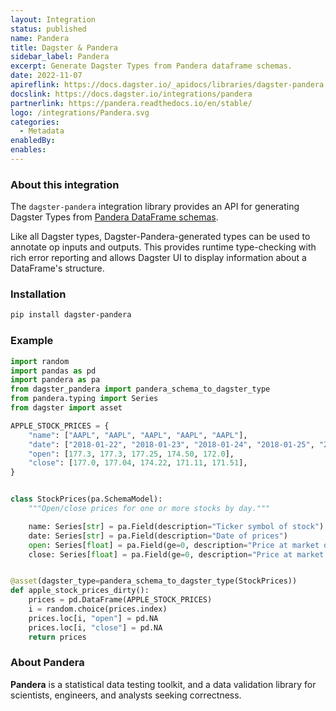 ```yaml
---
layout: Integration
status: published
name: Pandera
title: Dagster & Pandera
sidebar_label: Pandera
excerpt: Generate Dagster Types from Pandera dataframe schemas.
date: 2022-11-07
apireflink: https://docs.dagster.io/_apidocs/libraries/dagster-pandera
docslink: https://docs.dagster.io/integrations/pandera
partnerlink: https://pandera.readthedocs.io/en/stable/
logo: /integrations/Pandera.svg
categories:
  - Metadata
enabledBy:
enables:
---
```


### About this integration

The `dagster-pandera` integration library provides an API for generating Dagster Types from [Pandera DataFrame schemas](https://pandera.readthedocs.io/en/stable/dataframe_schemas.html).

Like all Dagster types, Dagster-Pandera-generated types can be used to annotate op inputs and outputs. This provides runtime type-checking with rich error reporting and allows Dagster UI to display information about a DataFrame's structure.

### Installation

```bash
pip install dagster-pandera
```

### Example

```python
import random
import pandas as pd
import pandera as pa
from dagster_pandera import pandera_schema_to_dagster_type
from pandera.typing import Series
from dagster import asset

APPLE_STOCK_PRICES = {
    "name": ["AAPL", "AAPL", "AAPL", "AAPL", "AAPL"],
    "date": ["2018-01-22", "2018-01-23", "2018-01-24", "2018-01-25", "2018-01-26"],
    "open": [177.3, 177.3, 177.25, 174.50, 172.0],
    "close": [177.0, 177.04, 174.22, 171.11, 171.51],
}


class StockPrices(pa.SchemaModel):
    """Open/close prices for one or more stocks by day."""

    name: Series[str] = pa.Field(description="Ticker symbol of stock")
    date: Series[str] = pa.Field(description="Date of prices")
    open: Series[float] = pa.Field(ge=0, description="Price at market open")
    close: Series[float] = pa.Field(ge=0, description="Price at market close")


@asset(dagster_type=pandera_schema_to_dagster_type(StockPrices))
def apple_stock_prices_dirty():
    prices = pd.DataFrame(APPLE_STOCK_PRICES)
    i = random.choice(prices.index)
    prices.loc[i, "open"] = pd.NA
    prices.loc[i, "close"] = pd.NA
    return prices
```

### About Pandera

**Pandera** is a statistical data testing toolkit, and a data validation library for scientists, engineers, and analysts seeking correctness.
